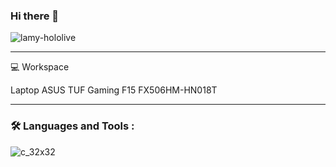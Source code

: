 ### Hi there 👋

![lamy-hololive](https://github.com/Dechia2/Dechia2/assets/101776935/06cb1a1b-ce7d-4f76-a7e1-60dd9562fb53)

---

💻 Workspace 

Laptop ASUS TUF Gaming F15 FX506HM-HN018T




---

### :hammer_and_wrench: Languages and Tools :
![c_32x32](https://github.com/Dechia2/Dechia2/assets/101776935/97794658-9d26-4ec7-8957-c8357623fb69)
